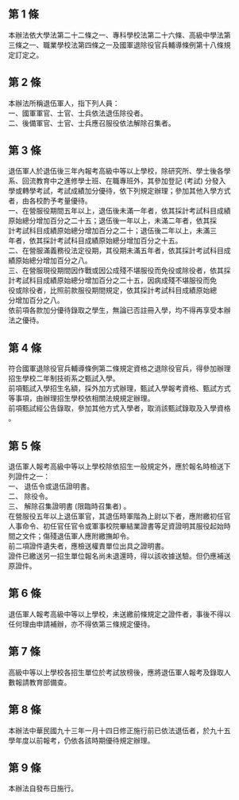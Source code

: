 第 1 條
-------
本辦法依大學法第二十二條之一、專科學校法第二十六條、高級中學法第  
三條之一、職業學校法第四條之一及國軍退除役官兵輔導條例第十八條規  
定訂定之。

第 2 條
-------
本辦法所稱退伍軍人，指下列人員：  
一、國軍軍官、士官、士兵依法退伍除役者。  
二、後備軍官、士官、士兵應召服役依法解除召集者。

第 3 條
-------
退伍軍人於退伍後三年內報考高級中等以上學校，除研究所、學士後各學  
系、回流教育中之進修學士班、在職專班外，其參加登記 (考試) 分發入  
學或轉學考試，考試成績加分優待，依下列規定辦理；參加其他入學方式  
者，由各校酌予考量優待。  
一、在營服役期間五年以上，退伍後未滿一年者，依其採計考試科目成績  
    原始總分增加百分之二十五；退伍後一年以上，未滿二年者，依其採  
    計考試科目成績原始總分增加百分之二十；退伍後二年以上，未滿三  
    年者，依其採計考試科目成績原始總分增加百分之十五。  
二、在營服滿義務役法定役期，其役期未滿五年者，依其採計考試科目成  
    績原始總分增加百分之八。  
三、在營服現役期間因作戰或因公成殘不堪服役而免役或除役者，依其採  
    計考試科目成績原始總分增加百分之二十五，因病成殘不堪服役而免  
    役或除役者，比照前款服役期間規定，依其採計考試科目成績原始總  
    分增加百分之八。  
依前項各款加分優待錄取之學生，無論已否註冊入學，均不得再享受本辦  
法之優待。

第 4 條
-------
符合國軍退除役官兵輔導條例第二條規定資格之退除役官兵，得參加辦理  
招生學校二年制技術系之甄試入學。  
前項甄試入學招生名額，採外加方式辦理，甄試入學報考資格、甄試方式  
等事項，由辦理招生學校依相關法規規定辦理。  
前項甄試經公告錄取，參加其他方式入學者，取消該甄試錄取及入學資格  
。

第 5 條
-------
退伍軍人報考高級中等以上學校除依招生一般規定外，應於報名時檢送下  
列證件之一：  
一、 退伍令或退伍證明書。  
二、 除役令。  
三、 解除召集證明書 (限臨時召集者) 。  
在營服役五年以上退伍軍官，其退伍時軍階為上尉以下者，應附繳初任官  
人事命令、初任官任官令或軍事校院畢結業證書等足資證明其服役起始時  
間之文件；傷殘退伍軍人應附繳撫卹令。  
前二項證件遺失者，應檢送權責單位出具之證明書。  
證件已繳送另一招生單位報名尚未退還時，得以該收據送驗。但仍應補送  
原證件。

第 6 條
-------
退伍軍人報考高級中等以上學校，未送繳前條規定之證件者，事後不得以  
任何理由申請補辦，亦不得依第三條規定優待。

第 7 條
-------
高級中等以上學校各招生單位於考試放榜後，應將退伍軍人報考及錄取人  
數報請教育部備查。

第 8 條
-------
本辦法中華民國九十三年一月十四日修正施行前已依法退伍者，於九十五  
學年度以前報考，仍依各該時期優待規定辦理。

第 9 條
-------
本辦法自發布日施行。

